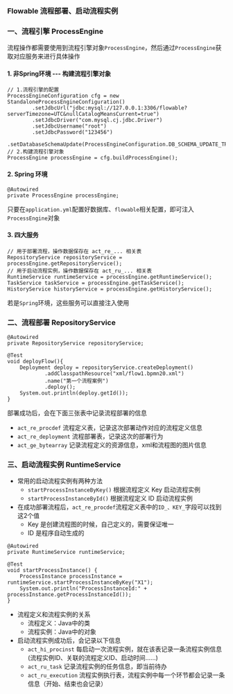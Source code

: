 ###  Flowable 流程部署、启动流程实例

### 一、流程引擎 ProcessEngine
流程操作都需要使用到流程引擎对象`ProcessEngine`，然后通过`ProcessEngine`获取对应服务来进行具体操作

#### 1. 非Spring环境  --- 构建流程引擎对象 
```
// 1.流程引擎的配置
ProcessEngineConfiguration cfg = new StandaloneProcessEngineConfiguration()
        .setJdbcUrl("jdbc:mysql://127.0.0.1:3306/flowable?serverTimezone=UTC&nullCatalogMeansCurrent=true")
        .setJdbcDriver("com.mysql.cj.jdbc.Driver")
        .setJdbcUsername("root")
        .setJdbcPassword("123456")
        .setDatabaseSchemaUpdate(ProcessEngineConfiguration.DB_SCHEMA_UPDATE_TRUE);
// 2.构建流程引擎对象
ProcessEngine processEngine = cfg.buildProcessEngine();
```

#### 2. Spring 环境  
````
@Autowired
private ProcessEngine processEngine;
````

只要在`application.yml`配置好数据库、`flowable`相关配置，即可注入`ProcessEngine`对象

#### 3. 四大服务
````
// 用于部署流程，操作数据保存在 act_re_... 相关表
RepositoryService repositoryService = processEngine.getRepositoryService();
// 用于启动流程实例，操作数据保存在 act_ru_... 相关表
RuntimeService runtimeService = processEngine.getRuntimeService();
TaskService taskService = processEngine.getTaskService();
HistoryService historyService = processEngine.getHistoryService();
````

若是`Spring`环境，这些服务可以直接注入使用


### 二、流程部署 RepositoryService
```
@Autowired
private RepositoryService repositoryService;

@Test
void deployFlow(){
    Deployment deploy = repositoryService.createDeployment()
            .addClasspathResource("xml/flow1.bpmn20.xml") 
            .name("第一个流程案例")
            .deploy();
    System.out.println(deploy.getId());
}
```

部署成功后，会在下面三张表中记录流程部署的信息
* `act_re_procdef` 流程定义表，记录这次部署动作对应的流程定义信息
* `act_re_deployment` 流程部署表，记录这次的部署行为
* `act_ge_bytearray` 记录流程定义的资源信息，xml和流程图的图片信息


### 三、启动流程实例 RuntimeService
* 常用的启动流程实例有两种方法
  * `startProcessInstanceByKey()`  根据流程定义 Key 启动流程实例
  * `startProcessInstanceById()`   根据流程定义 ID 启动流程实例
* 在成功部署流程后，`act_re_procdef`流程定义表中的`ID_、KEY_`字段可以找到这2个值
  * Key 是创建流程图的时候，自己定义的，需要保证唯一
  * ID 是程序自动生成的

```
@Autowired
private RuntimeService runtimeService;

@Test
void startProcessInstance() {
    ProcessInstance processInstance = runtimeService.startProcessInstanceByKey("X1");
    System.out.println("ProcessInstanceId:" + processInstance.getProcessInstanceId());
}
```

* 流程定义和流程实例的关系
  *  流程定义：Java中的类
  *  流程实例：Java中的对象
* 启动流程实例成功后，会记录以下信息
  * `act_hi_procinst` 每启动一次流程实例，就在该表记录一条流程实例信息(流程实例ID、关联的流程定义ID、启动时间......)
  * `act_ru_task`  记录流程实例的任务信息，即当前待办
  * `act_ru_execution` 流程实例执行表，流程实例中每一个环节都会记录一条信息（开始、结束也会记录）



